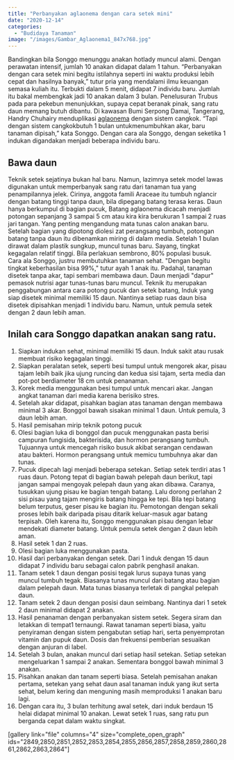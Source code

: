 ```yaml
---
title: "Perbanyakan aglaonema dengan cara setek mini"
date: "2020-12-14"
categories: 
  - "Budidaya Tanaman"
image: "/images/Gambar_Aglaonema1_847x768.jpg"
---
```


Bandingkan bila Songgo menunggu anakan hotlady muncul alami. Dengan perawatan intensif, jumlah 10 anakan didapat dalam 1 tahun. “Perbanyakan dengan cara setek mini begitu istilahnya seperti ini waktu produksi lebih cepat dan hasilnya banyak,” tutur pria yang mendalami ilmu keuangan semasa kuliah itu. Terbukti dalam 5 menit, didapat 7 individu baru. Jumlah itu bakal membengkak jadi 10 anakan dalam 3 bulan. Penelusuran Trubus pada para pekebun menunjukkan, supaya cepat beranak pinak, sang ratu daun memang butuh dibantu. Di kawasan Bumi Serpong Damai, Tangerang, Handry Chuhairy menduplikasi [aglaonema](http://localhost/mitra/topik/aglaonema "aglaonema") dengan sistem cangkok. “Tapi dengan sistem cangkokbutuh 1 bulan untukmenumbuhkan akar, baru tanaman dipisah,” kata Songgo. Dengan cara ala Songgo, dengan seketika 1 indukan digandakan menjadi beberapa individu baru.

## Bawa daun

Teknik setek sejatinya bukan hal baru. Namun, lazimnya setek model lawas digunakan untuk memperbanyak sang ratu dari tanaman tua yang penampilannya jelek. Cirinya, anggota famili Araceae itu tumbuh nglancir dengan batang tinggi tanpa daun, bila dipegang batang terasa keras. Daun hanya berkumpul di bagian pucuk, Batang aglaonema dicacah menjadi potongan sepanjang 3 sampai 5 cm atau kira kira berukuran 1 sampai 2 ruas jari tangan. Yang penting mengandung mata tunas calon anakan baru. Setelah bagian yang dipotong diolesi zat perangsang tumbuh, potongan batang tanpa daun itu dibenamkan miring di dalam media. Setelah 1 bulan dirawat dalam plastik sungkup, muncul tunas baru. Sayang, tingkat kegagalan relatif tinggi. Bila perlakuan sembrono, 80% populasi busuk. Cara ala Songgo, justru membutuhkan tanaman sehat. "Dengan begitu tingkat keberhasilan bisa 99%," tutur ayah 1 anak itu. Padahal, tanaman disetek tanpa akar, tapi sembari membawa daun. Daun menjadi "dapur" pemasok nutrisi agar tunas-tunas baru muncul. Teknik itu merupakan penggabungan antara cara potong pucuk dan setek batang, Induk yang siap disetek minimal memiliki 15 daun. Nantinya setiap ruas daun bisa disetek dipisahkan menjadi 1 individu baru. Namun, untuk pemula setek dengan 2 daun lebih aman.

## Inilah cara Songgo dapatkan anakan sang ratu.

1. Siapkan indukan sehat, minimal memiliki 15 daun. Induk sakit atau rusak membuat risiko kegagalan tinggi.
2. Siapkan peralatan setek, seperti besi tumpul untuk mengorek akar, pisau tajam lebih baik jika ujung runcing dan kedua sisi tajam, serta media dan pot-pot berdiameter 18 cm untuk penanaman.
3. Korek media menggunakan besi tumpul untuk mencari akar. Jangan angkat tanaman dari media karena berisiko stres.
4. Setelah akar didapat, pisahkan bagian atas tanaman dengan membawa minimal 3 akar. Bonggol bawah sisakan minimal 1 daun. Untuk pemula, 3 daun lebih aman.
5. Hasil pemisahan mirip teknik potong pucuk
6. Olesi bagian luka di bonggol dan pucuk menggunakan pasta berisi campuran fungisida, bakterisida, dan hormon perangsang tumbuh. Tujuannya untuk mencegah risiko busuk akibat serangan cendawan atau bakteri. Hormon perangsang untuk memicu tumbuhnya akar dan tunas.
7. Pucuk dipecah lagi menjadi beberapa setekan. Setiap setek terdiri atas 1 ruas daun. Potong tepat di bagian bawah pelepah daun berikut, tapi jangan sampai mengoyak pelepah daun yang akan dibawa. Caranya, tusukkan ujung pisau ke bagian tengah batang. Lalu dorong perlahan 2 sisi pisau yang tajam mengiris batang hingga ke tepi. Bila tepi batang belum terputus, geser pisau ke bagian itu. Pemotongan dengan sekali proses lebih baik daripada pisau ditarik keluar-masuk agar batang terpisah. Oleh karena itu, Songgo menggunakan pisau dengan lebar mendekati diameter batang. Untuk pemula setek dengan 2 daun lebih aman.
8. Hasil setek 1 dan 2 ruas.
9. Olesi bagian luka menggunakan pasta.
10. Hasil dari perbanyakan dengan setek. Dari 1 induk dengan 15 daun didapat 7 individu baru sebagai calon pabrik penghasil anakan.
11. Tanam setek 1 daun dengan posisi tegak lurus supaya tunas yang muncul tumbuh tegak. Biasanya tunas muncul dari batang atau bagian dalam pelepah daun. Mata tunas biasanya terletak di pangkal pelepah daun.
12. Tanam setek 2 daun dengan posisi daun seimbang. Nantinya dari 1 setek 2 daun minimal didapat 2 anakan.
13. Hasil penanaman dengan perbanyakan sistem setek. Segera siram dan letakkan di tempat1 ternaungi. Rawat tanaman seperti biasa, yaitu penyiraman dengan sistem pengabutan setiap hari, serta penyemprotan vitamin dan pupuk daun. Dosis dan frekuensi pemberian sesuaikan dengan anjuran di label.
14. Setelah 3 bulan, anakan muncul dari setiap hasil setekan. Setiap setekan mengeluarkan 1 sampai 2 anakan. Sementara bonggol bawah minimal 3 anakan.
15. Pisahkan anakan dan tanam seperti biasa. Setelah pemisahan anakan pertama, setekan yang sehat daun asal tanaman induk yang ikut serta sehat, belum kering dan menguning masih memproduksi 1 anakan baru lagi.
16. Dengan cara itu, 3 bulan terhitung awal setek, dari induk berdaun 15 helai didapat minimal 10 anakan. Lewat setek 1 ruas, sang ratu pun berganda cepat dalam waktu singkat.

\[gallery link="file" columns="4" size="complete\_open\_graph" ids="2849,2850,2851,2852,2853,2854,2855,2856,2857,2858,2859,2860,2861,2862,2863,2864"\]
